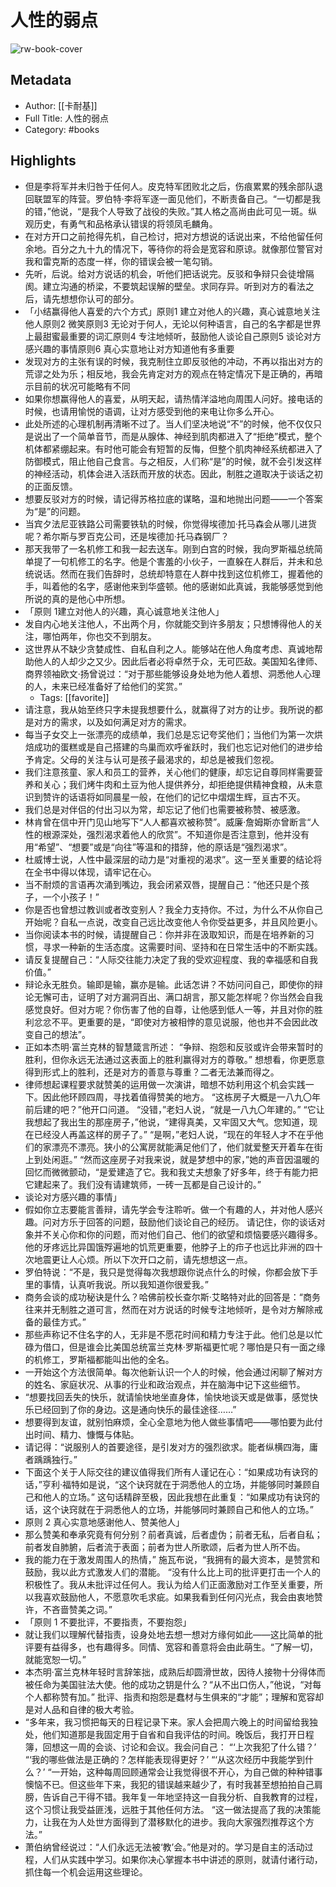# 人性的弱点

![rw-book-cover](https://weread-1258476243.file.myqcloud.com/weread/cover/94/YueWen_522205/s_YueWen_522205.jpg)

## Metadata
- Author: [[卡耐基]]
- Full Title: 人性的弱点
- Category: #books

## Highlights
- 但是李将军并未归咎于任何人。皮克特军团败北之后，伤痕累累的残余部队退回联盟军的阵营。罗伯特·李将军逐一面见他们，不断责备自己。“一切都是我的错，”他说，“是我个人导致了战役的失败。”其人格之高尚由此可见一斑。纵观历史，有勇气和品格承认错误的将领凤毛麟角。
- 在对方开口之前抢得先机，自己检讨，把对方想说的话说出来，不给他留任何余地。百分之九十九的情况下，等待你的将会是宽容和原谅。就像那位警官对我和雷克斯的态度一样，你的错误会被一笔勾销。
- 先听，后说。给对方说话的机会，听他们把话说完。反驳和争辩只会徒增隔阂。建立沟通的桥梁，不要筑起误解的壁垒。求同存异。听到对方的看法之后，请先想想你认可的部分。
- 「小结赢得他人喜爱的六个方式」原则1 建立对他人的兴趣，真心诚意地关注他人原则2 微笑原则3 无论对于何人，无论以何种语言，自己的名字都是世界上最甜蜜最重要的词汇原则4 专注地倾听，鼓励他人谈论自己原则5 谈论对方感兴趣的事情原则6 真心实意地让对方知道他有多重要
- 发现对方的主张有误的时候，我克制住立即反驳他的冲动，不再以指出对方的荒谬之处为乐；相反地，我会先肯定对方的观点在特定情况下是正确的，再暗示目前的状况可能略有不同
- 如果你想赢得他人的喜爱，从明天起，请热情洋溢地向周围人问好。接电话的时候，也请用愉悦的语调，让对方感受到他的来电让你多么开心。
- 此处所述的心理机制再清晰不过了。当人们坚决地说“不”的时候，他不仅仅只是说出了一个简单音节，而是从腺体、神经到肌肉都进入了“拒绝”模式，整个机体都紧绷起来。有时他可能会有短暂的反悔，但整个肌肉神经系统都进入了防御模式，阻止他自己食言。与之相反，人们称“是”的时候，就不会引发这样的神经活动，机体会进入活跃而开放的状态。因此，制胜之道取决于谈话之初的正面反馈。
- 想要反驳对方的时候，请记得苏格拉底的谋略，温和地抛出问题——一个答案为“是”的问题。
- 当宾夕法尼亚铁路公司需要铁轨的时候，你觉得埃德加·托马森会从哪儿进货呢？希尔斯与罗百克公司，还是埃德加·托马森钢厂？
- 那天我带了一名机修工和我一起去送车。刚到白宫的时候，我向罗斯福总统简单提了一句机修工的名字。他是个害羞的小伙子，一直躲在人群后，并未和总统说话。然而在我们告辞时，总统却特意在人群中找到这位机修工，握着他的手，叫着他的名字，感谢他来到华盛顿。他的感谢如此真诚，我能够感觉到他所说的真的是他心中所想。
- 「原则 1建立对他人的兴趣，真心诚意地关注他人」
- 发自内心地关注他人，不出两个月，你就能交到许多朋友；只想博得他人的关注，哪怕两年，你也交不到朋友。
- 这世界从不缺少贪婪成性、自私自利之人。能够站在他人角度考虑、真诚地帮助他人的人却少之又少。因此后者必将卓然于众，无可匹敌。美国知名律师、商界领袖欧文·扬曾说过：“对于那些能够设身处地为他人着想、洞悉他人心理的人，未来已经准备好了给他们的奖赏。”
    - Tags: [[favorite]] 
- 请注意，我从始至终只字未提我想要什么，就赢得了对方的让步。我所说的都是对方的需求，以及如何满足对方的需求。
- 每当子女交上一张漂亮的成绩单，我们总是忘记夸奖他们；当他们为第一次烘焙成功的蛋糕或是自己搭建的鸟巢而欢呼雀跃时，我们也忘记对他们的进步给予肯定。父母的关注与认可是孩子最渴求的，却总是被我们忽视。
- 我们注意孩童、家人和员工的营养，关心他们的健康，却忘记自尊同样需要营养和关心；我们烤牛肉和土豆为他人提供养分，却拒绝提供精神食粮，从未意识到赞许的话语将如同晨星一般，在他们的记忆中熠熠生辉，亘古不灭。
- 我们总是对伴侣的付出习以为常，却忘记了他们也需要被称赞、被感激。
- 林肯曾在信中开门见山地写下“人人都喜欢被称赞”。威廉·詹姆斯亦曾断言“人性的根源深处，强烈渴求着他人的欣赏”。不知道你是否注意到，他并没有用“希望”、“想要”或是“向往”等温和的措辞，他的原话是“强烈渴求”。
- 杜威博士说，人性中最深层的动力是“对重视的渴求”。这一至关重要的结论将在全书中得以体现，请牢记在心。
- 当不耐烦的言语再次涌到嘴边，我会闭紧双唇，提醒自己：“他还只是个孩子，一个小孩子！”
- 你是否也曾想过教训或者改变别人？我全力支持你。不过，为什么不从你自己开始呢？自私一点说，改变自己远比改变他人令你受益更多，并且风险更小。
- 当你阅读本书的时候，请提醒自己：你并非在汲取知识，而是在培养新的习惯，寻求一种新的生活态度。这需要时间、坚持和在日常生活中的不断实践。
- 请反复提醒自己：“人际交往能力决定了我的受欢迎程度、我的幸福感和自我价值。”
- 辩论永无胜负。输即是输，赢亦是输。此话怎讲？不妨问问自己，即使你的辩论无懈可击，证明了对方漏洞百出、满口胡言，那又能怎样呢？你当然会自我感觉良好。但对方呢？你伤害了他的自尊，让他感到低人一等，并且对你的胜利忿忿不平。更重要的是，“即使对方被相悖的意见说服，他也并不会因此改变自己的想法”。
- 正如本杰明·富兰克林的智慧箴言所述：
  “争辩、抱怨和反驳或许会带来暂时的胜利，但你永远无法通过这表面上的胜利赢得对方的尊敬。”
  想想看，你更愿意得到形式上的胜利，还是对方的善意与尊重？二者无法兼而得之。
- 律师想起课程要求就赞美的运用做一次演讲，暗想不妨利用这个机会实践一下。因此他环顾四周，寻找着值得赞美的地方。
  “这栋房子大概是一八九〇年前后建的吧？”他开口问道。
  “没错，”老妇人说，“就是一八九〇年建的。”
  “它让我想起了我出生的那座房子，”他说，“建得真美，又牢固又大气。您知道，现在已经没人再盖这样的房子了。”
  “是啊，”老妇人说，“现在的年轻人才不在乎他们的家漂亮不漂亮。狭小的公寓房就能满足他们了，他们就爱整天开着车在街上到处闲逛。”
  “然而这座房子对我来说，就是梦想中的家，”她的声音因温暖的回忆而微微颤动，“是爱建造了它。我和我丈夫想象了好多年，终于有能力把它建起来了。我们没有请建筑师，一砖一瓦都是自己设计的。”
- 谈论对方感兴趣的事情」
- 假如你立志要能言善辩，请先学会专注聆听。做一个有趣的人，并对他人感兴趣。问对方乐于回答的问题，鼓励他们谈论自己的经历。
  请记住，你的谈话对象并不关心你和你的问题，而对他们自己、他们的欲望和烦恼要感兴趣得多。他的牙疼远比异国饿殍遍地的饥荒更重要，他脖子上的疖子也远比非洲的四十次地震更让人心烦。所以下次开口之前，请先想想这一点。
- 罗伯特说：“不是，我只是觉得每次我想跟你说点什么的时候，你都会放下手里的事情，认真听我说。所以我知道你很爱我。”
- 商务会谈的成功秘诀是什么？哈佛前校长查尔斯·艾略特对此的回答是：“商务往来并无制胜之道可言，然而在对方说话的时候专注地倾听，是令对方解除戒备的最佳方式。”
- 那些声称记不住名字的人，无非是不愿花时间和精力专注于此。他们总是以忙碌为借口，但是谁会比美国总统富兰克林·罗斯福更忙呢？哪怕是只有一面之缘的机修工，罗斯福都能叫出他的全名。
- 一开始这个方法很简单。每次他新认识一个人的时候，他会通过闲聊了解对方的姓名、家庭状况、从事的行业和政治观点，并在脑海中记下这些细节。
- “想要找回丢失的快乐，就请愉快地坐直身体，愉快地谈天或是做事，感觉快乐已经回到了你的身边。这是通向快乐的最佳途径……”
- 想要得到友谊，就别怕麻烦，全心全意地为他人做些事情吧——哪怕要为此付出时间、精力、慷慨与体贴。
- 请记得：“说服别人的首要途径，是引发对方的强烈欲求。能者纵横四海，庸者踽踽独行。”
- 下面这个关于人际交往的建议值得我们所有人谨记在心：“如果成功有诀窍的话，”亨利·福特如是说，“这个诀窍就在于洞悉他人的立场，并能够同时兼顾自己和他人的立场。”
  这句话精辟至极，因此我想在此重复：“如果成功有诀窍的话，这个诀窍就在于洞悉他人的立场，并能够同时兼顾自己和他人的立场。”
- 原则 2
  真心实意地感谢他人、赞美他人」
- 那么赞美和奉承究竟有何分别？前者真诚，后者虚伪；前者无私，后者自私；前者发自肺腑，后者流于表面；前者为世人所歌颂，后者为世人所不齿。
- 我的能力在于激发周围人的热情，” 施瓦布说，“我拥有的最大资本，是赞赏和鼓励，我以此方式激发人们的潜能。
  “没有什么比上司的批评更打击一个人的积极性了。我从未批评过任何人。我认为给人们正面激励对工作至关重要，所以我喜欢鼓励他人，不愿意吹毛求疵。如果我看到任何闪光点，我会由衷地赞许，不吝啬赞美之词。”
- 「原则 1
  不要批评，不要指责，不要抱怨」
- 就让我们以理解代替指责，设身处地去想一想对方缘何如此——这比简单的批评要有益得多，也有趣得多。同情、宽容和善意将会由此萌生。“了解一切，就能宽恕一切。”
- 本杰明·富兰克林年轻时言辞笨拙，成熟后却圆滑世故，因待人接物十分得体而被任命为美国驻法大使。他的成功之钥是什么？“从不出口伤人，”他说，“对每个人都称赞有加。”
  批评、指责和抱怨是蠢材与生俱来的“才能”；理解和宽容却是对人品和自律的极大考验。
- “多年来，我习惯把每天的日程记录下来。家人会把周六晚上的时间留给我独处，他们知道那是我固定用于自省和自我评估的时间。晚饭后，我打开日程簿，回想这一周的会谈、讨论和会议。我会问自己：
  “‘上次我犯了什么错？’
  “‘我的哪些做法是正确的？怎样能表现得更好？’
  “‘从这次经历中我能学到什么？’
  “一开始，这种每周回顾通常会让我觉得很不开心，为自己做的种种错事懊恼不已。但这些年下来，我犯的错误越来越少了，有时我甚至想拍拍自己肩膀，告诉自己干得不错。我年复一年地坚持这一自我分析、自我教育的过程，这个习惯让我受益匪浅，远胜于其他任何方法。
  “这一做法提高了我的决策能力，让我在为人处世方面得到了潜移默化的进步。我向大家强烈推荐这个方法。”
- 萧伯纳曾经说过：“人们永远无法被‘教’会。”他是对的。学习是自主的活动过程，人们从实践中学习。如果你决心掌握本书中讲述的原则，就请付诸行动，抓住每一个机会运用这些理论。
